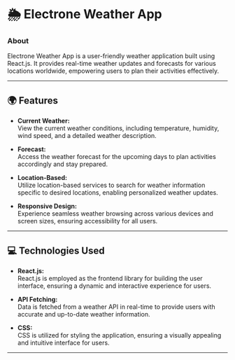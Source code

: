 # 🌦️ Electrone Weather App

### About
Electrone Weather App is a user-friendly weather application built using React.js. It provides real-time weather updates and forecasts for various locations worldwide, empowering users to plan their activities effectively.

---

## 🌍 Features
- **Current Weather:**  
  View the current weather conditions, including temperature, humidity, wind speed, and a detailed weather description.

- **Forecast:**  
  Access the weather forecast for the upcoming days to plan activities accordingly and stay prepared.

- **Location-Based:**  
  Utilize location-based services to search for weather information specific to desired locations, enabling personalized weather updates.

- **Responsive Design:**  
  Experience seamless weather browsing across various devices and screen sizes, ensuring accessibility for all users.

---

## 💻 Technologies Used
- **React.js:**  
  React.js is employed as the frontend library for building the user interface, ensuring a dynamic and interactive experience for users.

- **API Fetching:**  
  Data is fetched from a weather API in real-time to provide users with accurate and up-to-date weather information.

- **CSS:**  
  CSS is utilized for styling the application, ensuring a visually appealing and intuitive interface for users.

---
